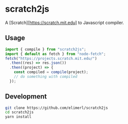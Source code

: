 # scratch2js

A [Scratch][https://scratch.mit.edu] to Javascript compiler.

## Usage

```ts
import { compile } from "scratch2js";
import { default as fetch } from "node-fetch";
fetch("https://projects.scratch.mit.edu/")
  .then((res) => res.json())
  .then((project) => {
    const compiled = compile(project);
    // do something with compiled
  });
```

## Development

```sh
git clone https://github.com/elimerl/scratch2js
cd scratch2js
yarn install
```
